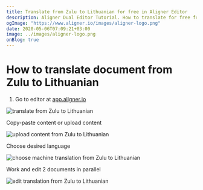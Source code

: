 ```yaml
---
title: Translate from Zulu to Lithuanian for free in Aligner Editor
description: Aligner Dual Editor Tutorial. How to translate for free from Zulu to Lithuanian. Aligner is multilingual document management platform. 
ogImage: "https://www.aligner.io/images/aligner-logo.png"
date: 2020-05-06T07:09:21+03:00
image: ../images/aligner-logo.png
onBlog: true
---
```


# How to translate document from Zulu to Lithuanian

1. Go to editor at [app.aligner.io](https://app.aligner.io "Aligner App web page")

![translate from Zulu to Lithuanian](../aligner-blank-editor.png "translate from Zulu to Lithuanian")

Copy-paste content or upload content

![upload content from Zulu to Lithuanian](../aligner-uploaded-document.png "upload content from Zulu to Lithuanian")

Choose desired language

![choose machine translation from Zulu to Lithuanian](../aligner-language-dropdown.png "choose machine translation from Zulu to Lithuanian")

Work and edit 2 documents in parallel

![edit translation from Zulu to Lithuanian](../aligner-double-sitded-editor.png "edit translation from Zulu to Lithuanian")

